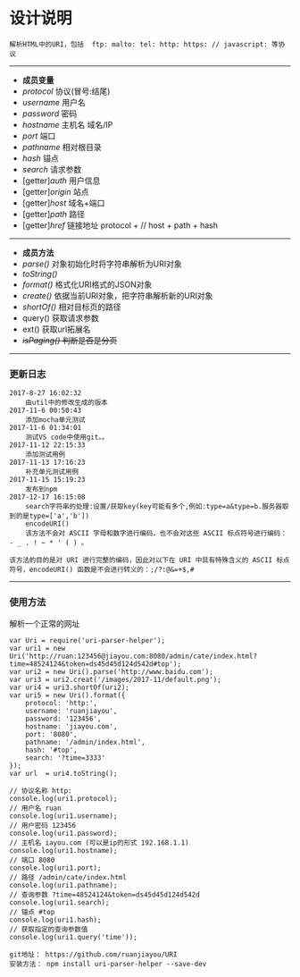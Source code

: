 # 设计说明
```
解析HTML中的URI，包括  ftp: malto: tel: http: https: // javascript: 等协议
```
---
- **成员变量**
- *protocol* 协议(冒号:结尾)
- *username* 用户名
- *password* 密码
- *hostname* 主机名 域名/IP
- *port* 端口
- *pathname* 相对根目录
- *hash* 锚点
- *search* 请求参数
- [getter]*auth* 用户信息
- [getter]*origin* 站点
- [getter]*host* 域名+端口
- [getter]*path* 路径
- [getter]*href* 链接地址 protocol + // host + path + hash 
---
- **成员方法**
- *parse()* 对象初始化时将字符串解析为URI对象
- *toString()* 
- *format()* 格式化URI格式的JSON对象
- *create()* 依据当前URI对象，把字符串解析新的URI对象
- *shortOf()* 相对目标页的路径
- query() 获取请求参数
- ext() 获取url拓展名
- ~~*isPaging()* 判断是否是分页~~
---
### 更新日志
```
2017-8-27 16:02:32
    由util中的修改生成的版本
2017-11-6 00:50:43
    添加mocha单元测试
2017-11-6 01:34:01
    测试VS code中使用git。。
2017-11-12 22:15:33
    添加测试用例
2017-11-13 17:16:23
    补充单元测试用例
2017-11-15 15:19:23
    发布到npm
2017-12-17 16:15:08
    search字符串的处理:设置/获取key(key可能有多个,例如:type=a&type=b.服务器取到的是type=['a','b']) 
    encodeURI()
    该方法不会对 ASCII 字母和数字进行编码，也不会对这些 ASCII 标点符号进行编码： - _ . ! ~ * ' ( ) 。

该方法的目的是对 URI 进行完整的编码，因此对以下在 URI 中具有特殊含义的 ASCII 标点符号，encodeURI() 函数是不会进行转义的：;/?:@&=+$,#
```
---
### 使用方法
解析一个正常的网址
```
var Uri = require('uri-parser-helper');
var uri1 = new Uri('http://ruan:123456@jiayou.com:8080/admin/cate/index.html?time=48524124&token=ds45d45d124d542d#top');
var uri2 = new Uri().parse('http://www.baidu.com');
var uri3 = uri2.creat('/images/2017-11/default.png');
var uri4 = uri3.shortOf(uri2);
var uri5 = new Uri().format({
    protocol: 'http:',
    username: 'ruanjiayou',
    password: '123456',
    hostname: 'jiayou.com',
    port: '8080',
    pathname: '/admin/index.html',
    hash: '#top',
    search: '?time=3333'
});
var url  = uri4.toString();

// 协议名称 http:
console.log(uri1.protocol);
// 用户名 ruan
console.log(uri1.username);
// 用户密码 123456
console.log(uri1.password);
// 主机名 iayou.com (可以是ip的形式 192.168.1.1)
console.log(uri1.hostname);
// 端口 8080
console.log(uri1.port);
// 路径 /admin/cate/index.html
console.log(uri1.pathname);
// 查询参数 ?time=48524124&token=ds45d45d124d542d
console.log(uri1.search);
// 锚点 #top
console.log(uri1.hash);
// 获取指定的查询参数值
console.log(uri1.query('time'));
```
```
git地址： https://github.com/ruanjiayou/URI
安装方法： npm install uri-parser-helper --save-dev
```